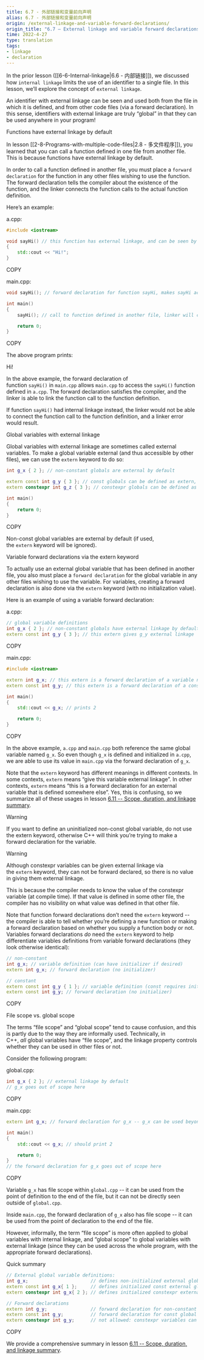 ```yaml
---
title: 6.7 - 外部链接和变量前向声明
alias: 6.7 - 外部链接和变量前向声明
origin: /external-linkage-and-variable-forward-declarations/
origin_title: "6.7 — External linkage and variable forward declarations"
time: 2022-4-27
type: translation
tags:
- linkage
- declaration
---
```



In the prior lesson ([[6-6-Internal-linkage|6.6 - 内部链接]]), we discussed how `internal linkage` limits the use of an identifier to a single file. In this lesson, we’ll explore the concept of `external linkage`.

An identifier with external linkage can be seen and used both from the file in which it is defined, and from other code files (via a forward declaration). In this sense, identifiers with external linkage are truly “global” in that they can be used anywhere in your program!

Functions have external linkage by default

In lesson [[2-8-Programs-with-multiple-code-files|2.8 - 多文件程序]]), you learned that you can call a function defined in one file from another file. This is because functions have external linkage by default.

In order to call a function defined in another file, you must place a `forward declaration` for the function in any other files wishing to use the function. The forward declaration tells the compiler about the existence of the function, and the linker connects the function calls to the actual function definition.

Here’s an example:

a.cpp:

```cpp
#include <iostream>

void sayHi() // this function has external linkage, and can be seen by other files
{
    std::cout << "Hi!";
}
```

COPY

main.cpp:

```cpp
void sayHi(); // forward declaration for function sayHi, makes sayHi accessible in this file

int main()
{
    sayHi(); // call to function defined in another file, linker will connect this call to the function definition

    return 0;
}
```

COPY

The above program prints:

Hi!

In the above example, the forward declaration of function `sayHi()` in `main.cpp` allows `main.cpp` to access the `sayHi()` function defined in `a.cpp`. The forward declaration satisfies the compiler, and the linker is able to link the function call to the function definition.

If function `sayHi()` had internal linkage instead, the linker would not be able to connect the function call to the function definition, and a linker error would result.

Global variables with external linkage

Global variables with external linkage are sometimes called external variables. To make a global variable external (and thus accessible by other files), we can use the `extern` keyword to do so:

```cpp
int g_x { 2 }; // non-constant globals are external by default

extern const int g_y { 3 }; // const globals can be defined as extern, making them external
extern constexpr int g_z { 3 }; // constexpr globals can be defined as extern, making them external (but this is useless, see the note in the next section)

int main()
{
    return 0;
}
```

COPY

Non-const global variables are external by default (if used, the `extern` keyword will be ignored).

Variable forward declarations via the extern keyword

To actually use an external global variable that has been defined in another file, you also must place a `forward declaration` for the global variable in any other files wishing to use the variable. For variables, creating a forward declaration is also done via the `extern` keyword (with no initialization value).

Here is an example of using a variable forward declaration:

a.cpp:

```cpp
// global variable definitions
int g_x { 2 }; // non-constant globals have external linkage by default
extern const int g_y { 3 }; // this extern gives g_y external linkage
```

COPY

main.cpp:

```cpp
#include <iostream>

extern int g_x; // this extern is a forward declaration of a variable named g_x that is defined somewhere else
extern const int g_y; // this extern is a forward declaration of a const variable named g_y that is defined somewhere else

int main()
{
    std::cout << g_x; // prints 2

    return 0;
}
```

COPY

In the above example, `a.cpp` and `main.cpp` both reference the same global variable named `g_x`. So even though `g_x` is defined and initialized in `a.cpp`, we are able to use its value in `main.cpp` via the forward declaration of `g_x`.

Note that the `extern` keyword has different meanings in different contexts. In some contexts, `extern` means “give this variable external linkage”. In other contexts, `extern` means “this is a forward declaration for an external variable that is defined somewhere else”. Yes, this is confusing, so we summarize all of these usages in lesson [6.11 -- Scope, duration, and linkage summary](https://www.learncpp.com/cpp-tutorial/scope-duration-and-linkage-summary/).

Warning

If you want to define an uninitialized non-const global variable, do not use the extern keyword, otherwise C++ will think you’re trying to make a forward declaration for the variable.

Warning

Although constexpr variables can be given external linkage via the `extern` keyword, they can not be forward declared, so there is no value in giving them external linkage.

This is because the compiler needs to know the value of the constexpr variable (at compile time). If that value is defined in some other file, the compiler has no visibility on what value was defined in that other file.

Note that function forward declarations don’t need the `extern` keyword -- the compiler is able to tell whether you’re defining a new function or making a forward declaration based on whether you supply a function body or not. Variables forward declarations _do_ need the `extern` keyword to help differentiate variables definitions from variable forward declarations (they look otherwise identical):

```cpp
// non-constant
int g_x; // variable definition (can have initializer if desired)
extern int g_x; // forward declaration (no initializer)

// constant
extern const int g_y { 1 }; // variable definition (const requires initializers)
extern const int g_y; // forward declaration (no initializer)
```

COPY

File scope vs. global scope

The terms “file scope” and “global scope” tend to cause confusion, and this is partly due to the way they are informally used. Technically, in C++, _all_ global variables have “file scope”, and the linkage property controls whether they can be used in other files or not.

Consider the following program:

global.cpp:

```cpp
int g_x { 2 }; // external linkage by default
// g_x goes out of scope here
```

COPY

main.cpp:

```cpp
extern int g_x; // forward declaration for g_x -- g_x can be used beyond this point in this file

int main()
{
    std::cout << g_x; // should print 2

    return 0;
}
// the forward declaration for g_x goes out of scope here
```

COPY

Variable `g_x` has file scope within `global.cpp` -- it can be used from the point of definition to the end of the file, but it can not be directly seen outside of `global.cpp`.

Inside `main.cpp`, the forward declaration of `g_x` also has file scope -- it can be used from the point of declaration to the end of the file.

However, informally, the term “file scope” is more often applied to global variables with internal linkage, and “global scope” to global variables with external linkage (since they can be used across the whole program, with the appropriate forward declarations).

Quick summary

```cpp
// External global variable definitions:
int g_x;                       // defines non-initialized external global variable (zero initialized by default)
extern const int g_x{ 1 };     // defines initialized const external global variable
extern constexpr int g_x{ 2 }; // defines initialized constexpr external global variable

// Forward declarations
extern int g_y;                // forward declaration for non-constant global variable
extern const int g_y;          // forward declaration for const global variable
extern constexpr int g_y;      // not allowed: constexpr variables can't be forward declared
```

COPY

We provide a comprehensive summary in lesson [6.11 -- Scope, duration, and linkage summary](https://www.learncpp.com/cpp-tutorial/scope-duration-and-linkage-summary/).
